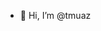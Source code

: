 - 👋 Hi, I’m @tmuaz
<!---
- 👀 I’m interested in ...
- 🌱 I’m currently learning ...
- 💞️ I’m looking to collaborate on ...
- 📫 How to reach me ...
- 😄 Pronouns: ...
- ⚡ Fun fact: ...

<!---
tmuaz/tmuaz is a ✨ special ✨ repository because its `README.md` (this file) appears on your GitHub profile.
You can click the Preview link to take a look at your changes.
--->
